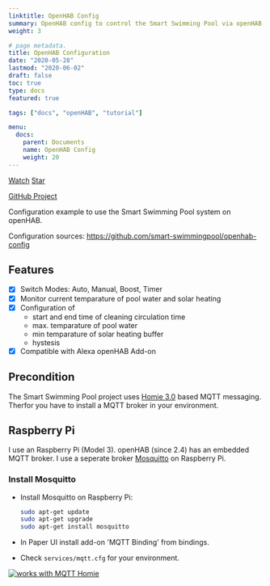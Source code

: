 ```yaml
---
linktitle: OpenHAB Config
summary: OpenHAB config to control the Smart Swimming Pool via openHAB
weight: 3

# page metadata.
title: OpenHAB Configuration
date: "2020-05-28"
lastmod: "2020-06-02"
draft: false
toc: true
type: docs
featured: true

tags: ["docs", "openHAB", "tutorial"]

menu:
  docs:
    parent: Documents
    name: OpenHAB Config
    weight: 20
---
```


<span style="text-shadow: none;">
<a class="github-button" href="https://github.com/smart-swimmingpool/openhab-config/subscription" data-size="large" data-show-count="true" aria-label="Watch smart-swimmingpool/openhab-config on GitHub">Watch</a>
<a class="github-button" href="https://github.com/smart-swimmingpool/openhab-config" data-icon="octicon-star" data-size="large" data-show-count="true" aria-label="Star this on GitHub">Star</a><script async defer src="https://buttons.github.io/buttons.js"></script>

[GitHub Project](https://smart-swimmingpool.github.io/openhab-config/)
</span>

Configuration example to use the Smart Swimming Pool system on openHAB.

Configuration sources: <https://github.com/smart-swimmingpool/openhab-config>

## Features

- [x] Switch Modes: Auto, Manual, Boost, Timer
- [x] Monitor current temparature of pool water and solar heating
- [x] Configuration of
  - start and end time of cleaning circulation time
  - max. temparature of pool water
  - min temparature of solar heating buffer
  - hystesis
- [x] Compatible with Alexa openHAB Add-on

## Precondition

The Smart Swimming Pool project uses [Homie 3.0](https://homieiot.github.io/) based MQTT messaging.
Therfor you have to install a MQTT broker in your environment.

## Raspberry Pi

I use an Raspberry Pi (Model 3). openHAB (since 2.4) has an embedded MQTT broker. I use a seperate broker [Mosquitto](https://mosquitto.org/) on Raspberry Pi.

### Install Mosquitto

- Install Mosquitto on Raspberry Pi:

  ```bash
  sudo apt-get update
  sudo apt-get upgrade
  sudo apt-get install mosquitto
  ```

- In Paper UI install add-on 'MQTT Binding' from bindings.
- Check `services/mqtt.cfg` for your environment.

[![works with MQTT Homie](https://homieiot.github.io/img/works-with-homie.svg "works with MQTT Homie")](https://homieiot.github.io/)
